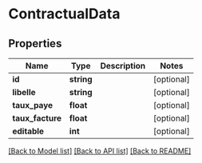 # ContractualData

## Properties
Name | Type | Description | Notes
------------ | ------------- | ------------- | -------------
**id** | **string** |  | [optional] 
**libelle** | **string** |  | [optional] 
**taux_paye** | **float** |  | [optional] 
**taux_facture** | **float** |  | [optional] 
**editable** | **int** |  | [optional] 

[[Back to Model list]](../../README.md#documentation-for-models) [[Back to API list]](../../README.md#documentation-for-api-endpoints) [[Back to README]](../../README.md)

